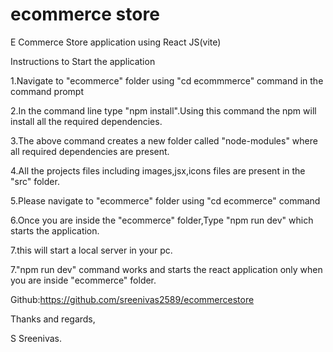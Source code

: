 # ecommerce store

E Commerce Store application using React JS(vite)

Instructions to Start the application

1.Navigate to "ecommerce" folder using "cd ecommmerce" command in the command prompt

2.In the command line type "npm install".Using this command the npm will install all the required dependencies.

3.The above command creates a new folder called "node-modules" where all required dependencies are present.

4.All the projects files including images,jsx,icons files are present in the "src" folder.

5.Please navigate to "ecommerce" folder using "cd ecommerce" command

6.Once you are inside the "ecommerce" folder,Type "npm run dev" which starts the application.

7.this will start a local server in your pc.

7."npm run dev" command works and starts the react application only when you are inside "ecommerce" folder.

Github:https://github.com/sreenivas2589/ecommercestore

Thanks and regards,

S Sreenivas.
